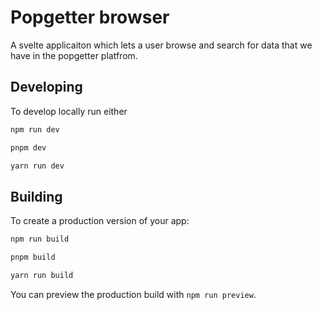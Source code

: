 # Popgetter browser 

A svelte applicaiton which lets a user browse and search for data that we have in the popgetter platfrom.

## Developing

To develop locally run either

```bash
npm run dev
```

```bash
pnpm dev
```

```bash
yarn run dev
```

## Building

To create a production version of your app:

```bash
npm run build
```

```bash
pnpm build
```

```bash
yarn run build
```

You can preview the production build with `npm run preview`.

